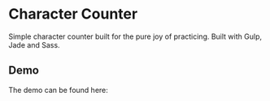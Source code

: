 # Character Counter

Simple character counter built for the pure joy of practicing. Built with 
Gulp, Jade and Sass.

## Demo

The demo can be found here: 